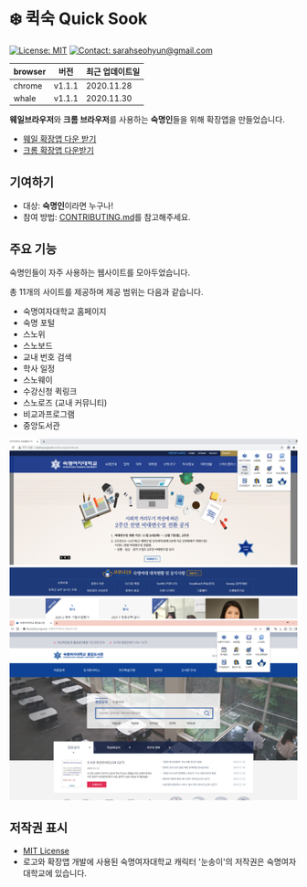 # ❄️ 퀵숙 Quick Sook

[![License: MIT](https://img.shields.io/badge/License-MIT-yellow.svg)](https://opensource.org/licenses/MIT)
[![Contact: sarahseohyun@gmail.com](https://img.shields.io/badge/Contact-sarahseohyun@gmail.com-important)](mailto:sarahseohyun@gmail.com)

| browser | 버전   | 최근 업데이트일 |
| ------- | ------ | --------------- |
| chrome  | v1.1.1 | 2020.11.28      |
| whale   | v1.1.1 | 2020.11.30      |

**웨일브라우저**와 **크롬 브라우저**를 사용하는 **숙명인**들을 위해 확장앱을 만들었습니다.

- [웨일 확장앱 다운 받기](https://store.whale.naver.com/detail/lniagbhflokdpfoilcmcpdmaphllolai)
- [크롬 확장앱 다운받기](https://chrome.google.com/webstore/detail/%ED%80%B5%EC%88%99-quick-sookmyung/ojiacghdlkbcfphkggebiiblbhheiopc)

## 기여하기

- 대상: **숙명인**이라면 누구나!
- 참여 방법: [CONTRIBUTING.md](CONTRIBUTING.md)를 참고해주세요.

## 주요 기능

숙명인들이 자주 사용하는 웹사이트를 모아두었습니다.

총 11개의 사이트를 제공하며 제공 범위는 다음과 같습니다.

- 숙명여자대학교 홈페이지
- 숙명 포털
- 스노위
- 스노보드
- 교내 번호 검색
- 학사 일정
- 스노웨이
- 수강신청 퀵링크
- 스노로즈 (교내 커뮤니티)
- 비교과프로그램
- 중앙도서관

![Preview_chrome](./preview/preview_chrome_1.png)
![Preview_whale](./preview/preview_whale_1.png)

## 저작권 표시

- [MIT License](LICENSE)
- 로고와 확장앱 개발에 사용된 숙명여자대학교 캐릭터 '눈송이'의 저작권은 숙명여자대학교에 있습니다.
